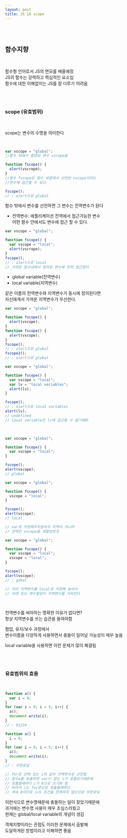 ```yaml
---
layout: post
title: JS 18 scope
---
```


<br><br>

## 함수지향

<br>

함수형 언어로서 JS의 면모를 배울예정<br>
JS의 함수는 강력하고 핵심적인 요소임<br>
함수에 대한 이해없이는 JS를 잘 다루기 어려움

<br><br>

### scope (유효범위)

<br>

scope는 변수의 수명을 의미한다

<br>

```javascript
var vscope = "global";
//함수 밖에서 할당된 변수 vscope을

function fscope() {
  alert(vscrope);
}
//함수 fscope은 함수 바깥에서 선언된 vscope이라는
//변수에 접근할 수 있다

fscope();
// : alert으로 global
```

함수 밖에서 변수를 선언하면 그 변수는 전역변수가 된다<br>

- 전역변수: 에플리케이션 전역에서 접근가능한 변수<br>
  어떤 함수 안에서도 변수에 접근 할 수 있다.

```javascript
var vscope = "global";

function fscope() {
  var vscope = "local";
  alert(vscrope);
}
fscope();
// : alert으로 local
// 가까운 함수내에서 정의된 변수에 먼저 접근한다
```

- global variable(전역변수)
- local variable(지역변수)

같은 이름의 전역변수와 지역변수가 동시에 정의된다면<br>
자신에게서 가까운 지역변수가 우선한다.

```javascript
var vscope = "global";

function fscope() {
  alert(vscope);
}
function fscope() {
  alert(vscope);
}
fscope();
// : alert으로 global
fscope2();
// : alert으로 global
```

```javascript
var vscope = "global";

function fscope() {
  var vscope = "local";
  var lv = "local variables";
  alert(lv);
}

fscope();
// : alert으로 local variables
alert(lv);
// undefined
// loval variable인 lv에 접근할 수 없기때문
```

<br>

```javascript
var vscope = "global";

function fscope() {
  var vscope = "local";
}

fscope();
alert(vscope);
// global
```

```javascript
var vscope = "global";

function fscope() {
  vscope = "local";
}

fscope();
alert(vscope);
// local

// var로 지정해주지않아서 지역이 아니라
// 전역인 vscope을 재할당한것
```

```javascript
var vscope = "global";

function fscope() {
  var vscope = "local";
  vscope = "local";
}

fscope();
alert(vscope);
// : gobal

// 이미 지역변수를 local로 지정해 놓아서
// 아래 있는 변수할당이 지역변수를 가리킨다
```

<br>

전역변수를 써야하는 명확한 이유가 없다면? <br>
항상 지역변수를 쓰는 습관을 들여야함

협업, 유지/보수 과정에서<br>
변수이름을 다양하게 사용하면서 충돌이 일어날 가능성이 매우 높음

local variable을 사용하면 이런 문제가 많이 해결됨

<br><br>

### 유효범위의 효용

<br>

```javascript
function a() {
  var i = 0;
}
for (var i = 0; i < 5; i++) {
  a();
  document.write(i);
}
// : 01234
```

```javascript
function a() {
  i = 0;
}
for (var i = 0; i < 5; i++) {
  a();
  document.write(i);
}
// : 무한로딩

// for문 안에 있는 i의 값이 전역변수로 선언됨
// 함수a를 호출하면 var이 없는 i가 호출되기때문에
// 호출될때마다 i가 0으로 초기화 됨
// 따라서 i는 for문으로 호출될때마다
// 계속 0이므로 i<5 조건을 만족하지 않으므로 무한로딩
```

이런식으로 변수명때문에 충돌하는 일이 잦았기때문에<br>
과거에는 변수명 사용이 매우 조심스러웠고<br>
현재는 global/local variable의 개념이 생김

객체지향이라는 관점도 이러한 문제에서 출발해<br>
도달하게된 방법이라고 이해하면 좋음
